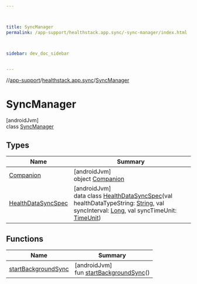 ```yaml
---



title: SyncManager
permalink: /app-support/healthstack.app.sync/-sync-manager/index.html



sidebar: dev_doc_sidebar


---
```




//[app-support](/app-support.html)/[healthstack.app.sync](../index.html)/[SyncManager](index.html)



# SyncManager



[androidJvm]\
class [SyncManager](index.html)



## Types


| Name | Summary |
|---|---|
| [Companion](-companion/index.html) | [androidJvm]<br>object [Companion](-companion/index.html) |
| [HealthDataSyncSpec](-health-data-sync-spec/index.html) | [androidJvm]<br>data class [HealthDataSyncSpec](-health-data-sync-spec/index.html)(val healthDataTypeString: [String](https://kotlinlang.org/api/latest/jvm/stdlib/kotlin/-string/index.html), val syncInterval: [Long](https://kotlinlang.org/api/latest/jvm/stdlib/kotlin/-long/index.html), val syncTimeUnit: [TimeUnit](https://developer.android.com/reference/kotlin/java/util/concurrent/TimeUnit.html)) |


## Functions


| Name | Summary |
|---|---|
| [startBackgroundSync](start-background-sync.html) | [androidJvm]<br>fun [startBackgroundSync](start-background-sync.html)() |



